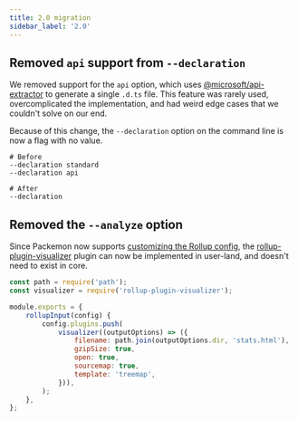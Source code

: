 ```yaml
---
title: 2.0 migration
sidebar_label: '2.0'
---
```


## Removed `api` support from `--declaration`

We removed support for the `api` option, which uses
[@microsoft/api-extractor](https://api-extractor.com/) to generate a single `.d.ts` file. This
feature was rarely used, overcomplicated the implementation, and had weird edge cases that we
couldn't solve on our end.

Because of this change, the `--declaration` option on the command line is now a flag with no value.

```shell
# Before
--declaration standard
--declaration api

# After
--declaration
```

## Removed the `--analyze` option

Since Packemon now supports
[customizing the Rollup config](../advanced#customizing-babel-and-rollup), the
[rollup-plugin-visualizer](https://github.com/btd/rollup-plugin-visualizer) plugin can now be
implemented in user-land, and doesn't need to exist in core.

```js
const path = require('path');
const visualizer = require('rollup-plugin-visualizer');

module.exports = {
	rollupInput(config) {
		config.plugins.push(
			visualizer((outputOptions) => ({
				filename: path.join(outputOptions.dir, 'stats.html'),
				gzipSize: true,
				open: true,
				sourcemap: true,
				template: 'treemap',
			})),
		);
	},
};
```
